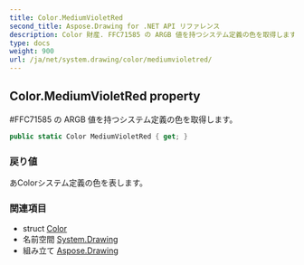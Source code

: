 ```yaml
---
title: Color.MediumVioletRed
second_title: Aspose.Drawing for .NET API リファレンス
description: Color 財産. FFC71585 の ARGB 値を持つシステム定義の色を取得します
type: docs
weight: 900
url: /ja/net/system.drawing/color/mediumvioletred/
---
```

## Color.MediumVioletRed property

#FFC71585 の ARGB 値を持つシステム定義の色を取得します。

```csharp
public static Color MediumVioletRed { get; }
```

### 戻り値

あColorシステム定義の色を表します。

### 関連項目

* struct [Color](../)
* 名前空間 [System.Drawing](../../color/)
* 組み立て [Aspose.Drawing](../../../)


